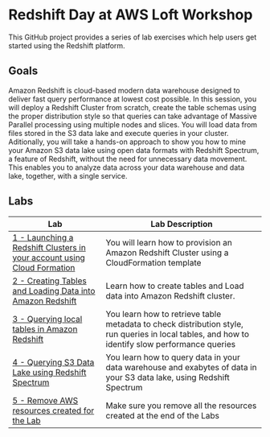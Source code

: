 # Redshift Day at AWS Loft Workshop
This GitHub project provides a series of lab exercises which help users get started using the Redshift platform.

## Goals
Amazon Redshift is cloud-based modern data warehouse designed to deliver fast query performance at lowest cost possible. In this session, you will deploy a Redshift Cluster from scratch, create the table schemas using the proper distribution style so that queries can take advantage of Massive Parallel processing using multiple nodes and slices. You will load data from files stored in the S3 data lake and execute queries in your cluster. Aditionally, you will take a hands-on approach to show you how to mine your Amazon S3 data lake using open data formats with Redshift Spectrum, a feature of Redshift, without the need for unnecessary data movement. This enables you to analyze data across your data warehouse and data lake, together, with a single service.

## Labs
|Lab  |Lab Description |
|---- | ----|
|[1 - Launching a Redshift Clusters in your account using Cloud Formation](Lab1/README.md)                 | You will learn how to provision an Amazon Redshift Cluster using a CloudFormation template|
|[2 - Creating Tables and Loading Data into Amazon Redshift](Lab2/README.md)           |Learn how to create tables and Load data into Amazon Redshift cluster.|
|[3 - Querying local tables in Amazon Redshift](Lab3/README.md)        |You learn how to retrieve table metadata to check distribution style, run queries in local tables, and how to identify slow performance queries|
|[4 - Querying S3 Data Lake using Redshift Spectrum](Lab4/README.md)      | You learn how to query data in your data warehouse and exabytes of data in your S3 data lake, using Redshift Spectrum |
|[5 - Remove AWS resources created for the Lab](../cleanresources.md)      | Make sure you remove all the resources created at the end of the Labs |